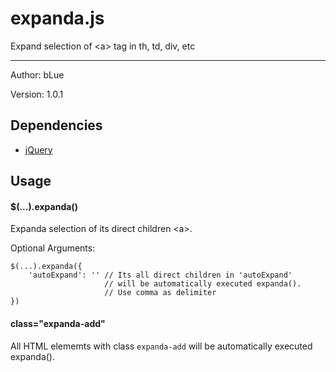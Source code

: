 # expanda.js

Expand selection of \<a> tag in th, td, div, etc

------

Author: bLue

Version: 1.0.1

## Dependencies

- [jQuery](https://jquery.com)

## Usage

#### $(...).expanda()

Expanda selection of its direct children \<a>.

Optional Arguments:

``` 
$(...).expanda({
    'autoExpand': '' // Its all direct children in 'autoExpand'
                     // will be automatically executed expanda().
                     // Use comma as delimiter
})
```

#### class="expanda-add"

All HTML elememts with class `expanda-add` will be automatically executed expanda().

	